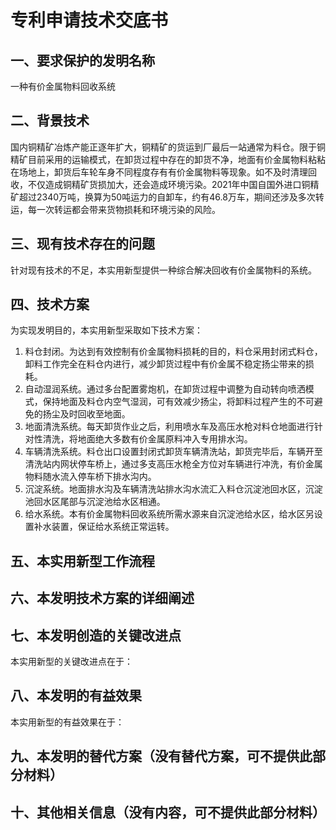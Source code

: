 # 专利申请技术交底书

## 一、要求保护的发明名称

一种有价金属物料回收系统

## 二、背景技术

国内铜精矿冶炼产能正逐年扩大，铜精矿的货运到厂最后一站通常为料仓。限于铜精矿目前采用的运输模式，在卸货过程中存在的卸货不净，地面有价金属物料粘粘在场地上，卸货后车轮车身不同程度存有有价金属物料等现象。如不及时清理回收，不仅造成铜精矿货损加大，还会造成环境污染。2021年中国自国外进口铜精矿超过2340万吨，换算为50吨运力的自卸车，约有46.8万车，期间还涉及多次转运，每一次转运都会带来货物损耗和环境污染的风险。

## 三、现有技术存在的问题

针对现有技术的不足，本实用新型提供一种综合解决回收有价金属物料的系统。

## 四、技术方案

为实现发明目的，本实用新型采取如下技术方案：

1. 料仓封闭。为达到有效控制有价金属物料损耗的目的，料仓采用封闭式料仓，卸料工作完全在料仓内进行，减少卸货过程中有价金属不稳定扬尘带来的损耗。
2. 自动湿润系统。通过多台配置雾炮机，在卸货过程中调整为自动转向喷洒模式，保持地面及料仓内空气湿润，可有效减少扬尘，将卸料过程产生的不可避免的扬尘及时回收至地面。
3. 地面清洗系统。每天卸货作业之后，利用喷水车及高压水枪对料仓地面进行针对性清洗，将地面绝大多数有价金属原料冲入专用排水沟。
4. 车辆清洗系统。料仓出口设置封闭式卸货车辆清洗站，卸货完毕后，车辆开至清洗站内网状停车桥上，通过多支高压水枪全方位对车辆进行冲洗，有价金属物料随水流入停车桥下排水沟内。
5. 沉淀系统。地面排水沟及车辆清洗站排水沟水流汇入料仓沉淀池回水区，沉淀池回水区尾部与沉淀池给水区相通。
6. 给水系统。本有价金属物料回收系统所需水源来自沉淀池给水区，给水区另设置补水装置，保证给水系统正常运转。

## 五、本实用新型工作流程



## 六、本发明技术方案的详细阐述

## 七、本发明创造的关键改进点

本实用新型的关键改进点在于：

## 八、本发明的有益效果

本实用新型的有益效果在于：

## 九、本发明的替代方案（没有替代方案，可不提供此部分材料）

## 十、其他相关信息（没有内容，可不提供此部分材料）